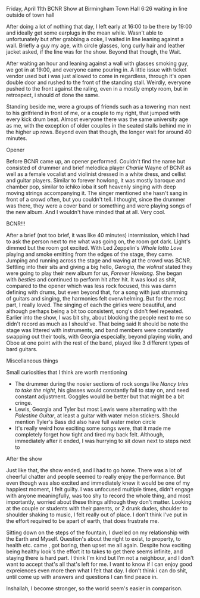 Friday, April 11th
BCNR Show at Birmingham Town Hall
6:26 waiting in line outside of town hall

After doing a lot of nothing that day, I left early at 16:00 to be there by 19:00 and ideally get some earplugs in the mean while. Wasn't able to unfortunately but after grabbing a coke, I waited in line leaning against a wall. Briefly a guy my age, with circle glasses, long curly hair and leather jacket asked, if the line was for the show. Beyond that though, the Wait. 

After waiting an hour and leaning against a wall with glasses smoking guy, we got in at 19:00, and everyone came pouring in. A little issue with ticket vendor used but i was just allowed to come in regardless, through it's open double door and rushed to the front of the standing stall. Weirdly, everyone pushed to the front against the raling, even in a mostly empty room, but in retrospect, i should of done the same.

Standing beside me, were a groups of friends such as a towering man next to his girlfriend in front of me, or a couple to my right, that jumped with every kick drum beat. Almost everyone there was the same university age as me, with the exception of older couples in the seated stalls behind me in the higher up rows. Beyond even that though, the longer wait for around 40 minutes.

Opener

Before BCNR came up, an opener performed. Couldn't find the name but consisted of drummer and brief melodica player *Charlie* Wayne of BCNR as well as a female vocalist and violinist dressed in a white dress, and cellist and guitar players. Similar to forever howlong, it was mostly baroque and chamber pop, similar to ichiko ioba it soft heavenly singing with deep moving strings accompanying it. The singer mentioned she hasn't sang in front of a crowd often, but you couldn't tell. I thought, since the drummer was there, they were a cover band or something and were playing songs of the new album. And I wouldn't have minded that at all. Very cool.

BCNR!!!

After a brief (not too brief, it was like 40 minutes) intermission, which I had to ask the person next to me what was going on, the room got dark. Light's dimmed but the room got excited. With Led Zeppelin's *Whole lotta Love* playing and smoke emitting from the edges of the stage, they came. Jumping and running across the stage and waving at the crowd was BCNR. Settling into their sits and giving a big hello, *Gerogia, the violinst* stated they were going to play their new album for us, *Forever Howlong*. She began with *besties* and continued to perform hit after hit.
It was loud as shit, compared to the opener which was less rock focused, this was damn defining with drums, but even beyond that, for a song with just strumming of guitars and singing, the harmonies felt overwhelming. But for the most part, I really loved. The singing of each the girlies were beautiful, and although perhaps being a bit too consistent, song's didn't feel repeated. Earlier into the show, I was bit shy, about blocking the people next to me so didn't record as much as I should've. That being said It should be note the stage was littered with instruments, and band members were constantly swapping out their tools, with Georgia especially, beyond playing violin, and Oboe at one point with the rest of the band, played like 3 different types of bard guitars.

Miscellaneous things

Small curiosities that I think are worth mentioning

- The drummer during the nosier sections of rock songs like *Nancy tries to take the night*, his glasses would constantly fail to stay on, and need constant adjustment. Goggles would be better but that might be a bit cringe.
- Lewis, Georgia and Tyler but most Lewis were alternating with the *Palestine Guitar*, at least a guitar with water melon stickers. Should mention Tyler's Bass did also have full water melon circle
- It's really weird how exciting some songs were, that it made me completely forget how tight and tired my back felt. Although, immediately after it ended, I was hurrying to sit down next to steps next to 


After the show

Just like that, the show ended, and I had to go home. There was a lot of cheerful chatter and people seemed to really enjoy the performance. But even though was also excited and immediately knew it would be one of my happiest moment, I felt guilty. I was unfocused multiple times, didn't engage with anyone meaningfully, was too shy to record the whole thing, and most importantly, worried about these things although they don't matter. Looking at the couple or students with their parents, or 2 drunk dudes, shoulder to shoulder shaking to music, I felt really out of place. I don't think I've put in the effort required to be apart of earth, that does frustrate me.

Sitting down on the steps of the fountain, I dwelled on my relationship with the Earth and Myself. Question's about the right to exist, to property, to health etc. came , got boring, then upset me all again. Despite how exciting being healthy look's the effort it to takes to get there seems infinite, and staying there is hard part. I think I'm kind but I'm not a neighbour, and I don't want to accept that's all that's left for me. I want to know if I can enjoy good expreiences even more then what I felt that day. I don't think i can do shit, until come up with answers and questions I can find peace in.

Inshallah, I become stronger, so the world seem's easier in comparison.



